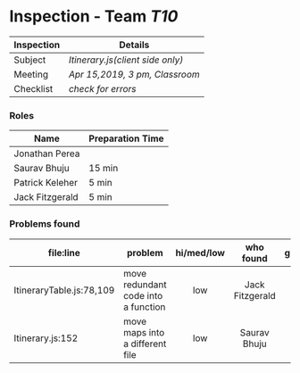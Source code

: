 # Inspection - Team *T10* 
 
| Inspection | Details |
| ----- | ----- |
| Subject | *Itinerary.js(client side only)* |
| Meeting | *Apr 15,2019, 3 pm, Classroom* |
| Checklist | *check for errors* |

### Roles

| Name | Preparation Time |
| ---- | ---- |
| Jonathan Perea | |
| Saurav Bhuju |15 min |
| Patrick Keleher | 5 min |
| Jack Fitzgerald | 5 min |

### Problems found

| file:line | problem | hi/med/low | who found | github#  |
| --- | --- | :---: | :---: | --- |
| ItineraryTable.js:78,109 | move redundant code into a function  | low | Jack Fitzgerald | | 
| Itinerary.js:152 | move maps into a different file  | low | Saurav Bhuju | | 

